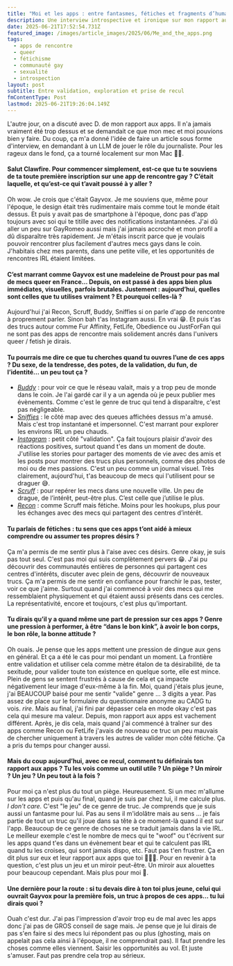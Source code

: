 ```yaml
---
title: "Moi et les apps : entre fantasmes, fétiches et fragments d’humanité queer"
description: Une interview introspective et ironique sur mon rapport aux apps de rencontre gay et fétiches — entre validation, exploration de soi et pressions invisibles.
date: 2025-06-21T17:52:54.731Z
featured_image: /images/article_images/2025/06/Me_and_the_apps.png
tags:
  - apps de rencontre
  - queer
  - fétichisme
  - communauté gay
  - sexualité
  - introspection
layout: post
subtitle: Entre validation, exploration et prise de recul
fmContentType: Post
lastmod: 2025-06-21T19:26:04.149Z
---
```

L'autre jour, on a discuté avec D. de mon rapport aux apps. Il n'a jamais vraiment été trop dessus et se demandait ce que mon mec et moi pouvions bien y faire. Du coup, ça m'a donné l'idée de faire un article sous forme d'interview, en demandant à un LLM de jouer le rôle du journaliste. Pour les rageux dans le fond, ça a tourné localement sur mon Mac 🫰🏻.

#### Salut Clawfire. Pour commencer simplement, est-ce que tu te souviens de ta toute première inscription sur une app de rencontre gay ? C’était laquelle, et qu’est-ce qui t’avait poussé à y aller ?

Oh wow. Je crois que c'était Gayvox. Je me souviens que, même pour l'époque, le design était très rudimentaire mais comme tout le monde était dessus. Et puis y avait pas de smartphone à l'époque, donc pas d'app toujours avec soi qui te titille avec des notifications instantannées. J'ai dû aller un peu sur GayRomeo aussi mais j'ai jamais accroché et mon profil a dû disparaître très rapidement. Je m'étais inscrit parce que je voulais pouvoir rencontrer plus facilement d'autres mecs gays dans le coin. J'habitais chez mes parents, dans une petite ville, et les opportunités de rencontres IRL étaient limitées.

#### C’est marrant comme Gayvox est une madeleine de Proust pour pas mal de mecs queer en France… Depuis, on est passé à des apps bien plus immédiates, visuelles, parfois brutales. Justement : aujourd’hui, quelles sont celles que tu utilises vraiment ? Et pourquoi celles-là ?

Aujourd'hui j'ai Recon, Scruff, Buddy, Sniffies si on parle d'app de rencontre à proprement parler. Sinon bah t'as Instagram aussi. En vrai 😁. Et puis t'as des trucs autour comme Fur Affinity, FetLife, Obedience ou JustForFan qui ne sont pas des apps de rencontre mais solidement ancrés dans l'univers queer / fetish je dirais.

#### Tu pourrais me dire ce que tu cherches quand tu ouvres l’une de ces apps ? Du sexe, de la tendresse, des potes, de la validation, du fun, de l’identité… un peu tout ça ?

- *[Buddy](https://buddy.net/)* : pour voir ce que le réseau valait, mais y a trop peu de monde dans le coin. Je l'ai gardé car il y a un agenda où je peux publier mes évènements. Comme c'est le genre de truc qui tend à disparaître, c'est pas négligeable.
- *[Sniffies](https://sniffies.com/)* : le côté map avec des queues affichées dessus m'a amusé. Mais c'est trop instantané et impersonnel. C'est marrant pour explorer les environs IRL un peu chauds.
- *[Instagram](https://www.instagram.com/)* : petit côté "validation". Ça fait toujours plaisir d'avoir des réactions positives, surtout quand t'es dans un moment de doute. J'utilise les stories pour partager des moments de vie avec des amis et les posts pour montrer des trucs plus personnels, comme des photos de moi ou de mes passions. C'est un peu comme un journal visuel. Très clairement, aujourd'hui, t'as beaucoup de mecs qui l'utilisent pour se draguer 😅.
- *[Scruff](https://www.scruff.com/)* : pour repérer les mecs dans une nouvelle ville. Un peu de drague, de l’intérêt, peut-être plus. C’est celle que j’utilise le plus.
- *[Recon](https://www.recon.com/)* : comme Scruff mais fétiche. Moins pour les hookups, plus pour les échanges avec des mecs qui partagent des centres d’intérêt.

#### Tu parlais de fétiches : tu sens que ces apps t’ont aidé à mieux comprendre ou assumer tes propres désirs ?

Ça m'a permis de me sentir plus à l'aise avec ces désirs. Genre okay, je suis pas tout seul. C'est pas moi qui suis complètement pervers 😁. J'ai pu découvrir des communautés entières de personnes qui partagent ces centres d'intérêts, discuter avec plein de gens, découvrir de nouveaux trucs. Ça m'a permis de me sentir en confiance pour franchir le pas, tester, voir ce que j'aime. Surtout quand j'ai commencé à voir des mecs qui me ressemblaient physiquement et qui étaient aussi présents dans ces cercles. La représentativité, encore et toujours, c'est plus qu'important.

#### Tu dirais qu’il y a quand même une part de pression sur ces apps ? Genre une pression à performer, à être “dans le bon kink”, à avoir le bon corps, le bon rôle, la bonne attitude ?

Oh ouais. Je pense que les apps mettent une pression de dingue aux gens en général. Et ça a été le cas pour moi pendant un moment. La frontière entre validation et utiliser cela comme mètre étalon de ta désirabilité, de ta sexitude, pour valider toute ton existence en quelque sorte, elle est mince. Plein de gens se sentent frustrés à cause de cela et ça impacte négativement leur image d'eux-même à la fin. Moi, quand j'étais plus jeune, j'ai BEAUCOUP baisé pour me sentir "valide" genre ... 3 digits a year. Pas assez de place sur le formulaire du questionnaire anonyme au CADG tu vois. *rire*. Mais au final, j'ai fini par dépasser cela en mode okay c'est pas cela qui mesure ma valeur. Depuis, mon rapport aux apps est vachement différent. Après, je dis cela, mais quand j'ai commencé à traîner sur des apps comme Recon ou FetLife j'avais de nouveau ce truc un peu mauvais de chercher uniquement à travers les autres de valider mon côté fétiche. Ça a pris du temps pour changer aussi.

#### Mais du coup aujourd’hui, avec ce recul, comment tu définirais ton rapport aux apps ? Tu les vois comme un outil utile ? Un piège ? Un miroir ? Un jeu ? Un peu tout à la fois ?

Pour moi ça n'est plus du tout un piège. Heureusement. Si un mec m'allume sur les apps et puis qu'au final, quand je suis par chez lui, il me calcule plus. *I don't care.* C'est "le jeu" de ce genre de truc. Je comprends que je suis aussi un fantasme pour lui. Pas au sens il m'idolâtre mais au sens ... je fais partie de tout un truc qu'il joue dans sa tête à ce moment-là quand il est sur l'app. Beaucoup de ce genre de choses ne se traduit jamais dans la vie IRL. Le meilleur exemple c'est le nombre de mecs qui te "woof" ou t'écrivent sur les apps quand t'es dans un évènement bear et qui te calculent pas IRL quand tu les croises, qui sont jamais dispo, etc. Faut pas t'en frustrer. Ça en dit plus sur eux et leur rapport aux apps que toi 🤷🏻‍♂️. Pour en revenir à ta question, c'est plus un jeu et un miroir peut-être. Un miroir aux alouettes pour beaucoup cependant. Mais plus pour moi 🙂.

#### Une dernière pour la route : si tu devais dire à ton toi plus jeune, celui qui ouvrait Gayvox pour la première fois, un truc à propos de ces apps… tu lui dirais quoi ?

Ouah c'est dur. J'ai pas l'impression d'avoir trop eu de mal avec les apps donc j'ai pas de GROS conseil de sage mais. Je pense que je lui dirais de pas s'en faire si des mecs lui répondent pas ou plus (ghosting, mais on appelait pas cela ainsi à l'époque, il ne comprendrait pas). Il faut prendre les choses comme elles viennent. Saisir les opportunités au vol. Et juste s'amuser. Faut pas prendre cela trop au sérieux.
